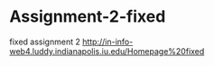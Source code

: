 # Assignment-2-fixed
fixed assignment 2
http://in-info-web4.luddy.indianapolis.iu.edu/Homepage%20fixed 
